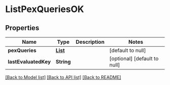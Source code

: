 # ListPexQueriesOK

## Properties

| Name                 | Type                       | Description | Notes                        |
| -------------------- | -------------------------- | ----------- | ---------------------------- |
| **pexQueries**       | [**List**](PexQueryDto.md) |             | [default to null]            |
| **lastEvaluatedKey** | **String**                 |             | [optional] [default to null] |

[[Back to Model list]](../README.md#documentation-for-models) [[Back to API list]](../README.md#documentation-for-api-endpoints) [[Back to README]](../README.md)
